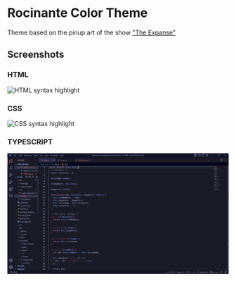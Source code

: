 # Rocinante Color Theme

Theme based on the pinup art of the show ["The Expanse"](https://www.imdb.com/title/tt3230854/)

## Screenshots

### HTML
![HTML syntax highlight](images/electron-theme-html.png)
### CSS
![CSS syntax highlight](images/electron-theme-css.png)
### TYPESCRIPT
![JavaScript syntax highlight](images/rocinante-theme-ts.png)

<!--
* Split the editor (`Cmd+\` on macOS or `Ctrl+\` on Windows and Linux).
* Toggle preview (`Shift+Cmd+V` on macOS or `Shift+Ctrl+V` on Windows and Linux).
* Press `Ctrl+Space` (Windows, Linux, macOS) to see a list of Markdown snippets.

## For more information

* [Visual Studio Code's Markdown Support](http://code.visualstudio.com/docs/languages/markdown)
* [Markdown Syntax Reference](https://help.github.com/articles/markdown-basics/)
-->
